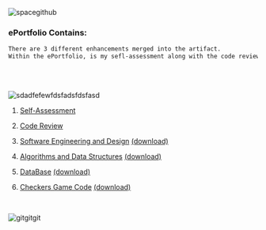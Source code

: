   

![spacegithub](https://user-images.githubusercontent.com/44255118/79651932-620eb600-8166-11ea-963f-c549c54d7695.jpg)

### ePortfolio Contains:
```markdown
There are 3 different enhancements merged into the artifact. 
Within the ePortfolio, is my sefl-assessment along with the code review.
```
<br />
<br />


![sdadfefewfdsfadsfdsfasd](https://user-images.githubusercontent.com/44255118/79630165-e3812c80-8103-11ea-8147-a454214c8279.png)


1) [Self-Assessment](https://github.com/marleneA07/-marlene07.github.io/blob/master/Professional_Self_Assessment.pdf)<br />

2) [Code Review](https://drive.google.com/file/d/1-bc0udAnHUpMCdDJKnXNe46bzSVxWG69/view)<br />

3) [Software Engineering and Design](https://github.com/marleneA07/-marlene07.github.io/blob/master/Software_Engineering_and_Design)
[(download)](Milestone_2_Software_Design.docx)<br />

4) [Algorithms and Data Structures](https://github.com/marleneA07/-marlene07.github.io/blob/master/Algorithm_and_Data_Structure)
[(download)](Milestone_3_Marlene_Azevedo.docx)<br />

5) [DataBase](https://github.com/marleneA07/-marlene07.github.io/blob/master/DataBase)
[(download)](Milestone_4_Databases.docx)<br />

6) [Checkers Game Code](https://github.com/marleneA07/-marlene07.github.io/blob/master/Checkers_Game_Code)
[(download)](Checkers_v24.py)<br />

<br />

![gitgitgit](https://user-images.githubusercontent.com/44255118/79629935-34902100-8102-11ea-8ee0-343fca77e24d.png)





















